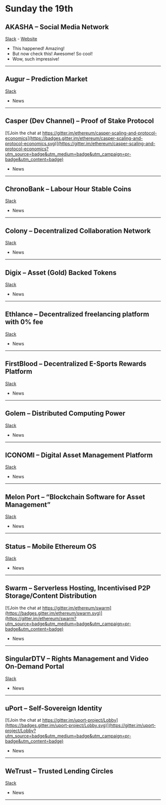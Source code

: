 # Sunday the 19th

<!--- Example:
(Name of project) – (1 sentence description of project)
Slack: (Link to slack signup)
(xx).(xx).2017-(xx).(xx).2017 [this week will be 03.12.2017-03.19.2017]
(Bullet points with updates)

Who is doing what:
ChaceHunter: 		Swarm, Status, Colony, WeTrust, ChronoBank
truewavebreak:			ICONOMI, Golem, Augur, AKASHA, MelonPort
MrNebbiolo: 				uPort, Casper, FirstBlood, Digix
PΞther				Ethlance, SingularDTV

…
Feel free to add spaces between the daps if needed if you're like me don’t like to have 1 dap slit between 2 pages. 
...
-->


## AKASHA – Social Media Network    
[Slack](https://akasha-slack.herokuapp.com/) - [Website](https://akasha.world/)
 - This happened! Amazing!
 - But now check this! Awesome! So cool!
 - Wow, such impressive!
---
## Augur – Prediction Market   
[Slack](http://invite.augur.net/)  
- News  
---
## Casper (Dev Channel) – Proof of Stake Protocol   
[![Join the chat at https://gitter.im/ethereum/casper-scaling-and-protocol-economics](https://badges.gitter.im/ethereum/casper-scaling-and-protocol-economics.svg)](https://gitter.im/ethereum/casper-scaling-and-protocol-economics?utm_source=badge&utm_medium=badge&utm_campaign=pr-badge&utm_content=badge)  
- News  
---
## ChronoBank – Labour Hour Stable Coins  
[Slack](https://chronobank.herokuapp.com/)  
- News  
---
## Colony – Decentralized Collaboration Network  
[Slack](https://colonyslack.herokuapp.com/)  
- News  
---
## Digix – Asset (Gold) Backed Tokens   
[Slack](https://dgx-public.slack.com/signup)  
- News  
---
## Ethlance – Decentralized freelancing platform with 0% fee   
[Slack](https://ethlance.slack.com/)  
- News  
---
## FirstBlood – Decentralized E-Sports Rewards Platform   
[Slack](https://firstbloodio.slack.com/signup)  
- News  
---
## Golem – Distributed Computing Power   
[Slack](http://golemproject.org:3000/)  
- News  
---
## ICONOMI – Digital Asset Management Platform   
[Slack](https://iconominet.herokuapp.com/)  
- News  
---
## Melon Port – “Blockchain Software for Asset Management”  
[Slack](http://chat.melonport.com/)  
- News  
---
## Status – Mobile Ethereum OS  
[Slack](http://slack.status.im/)  
- News  
---

## Swarm – Serverless Hosting, Incentivised P2P Storage/Content Distribution  
[![Join the chat at https://gitter.im/ethereum/swarm](https://badges.gitter.im/ethereum/swarm.svg)](https://gitter.im/ethereum/swarm?utm_source=badge&utm_medium=badge&utm_campaign=pr-badge&utm_content=badge)  
- News  
---

## SingularDTV – Rights Management and Video On-Demand Portal  
[Slack](https://singulardtv.slack.com/)  
- News   
---

## uPort – Self-Sovereign Identity  
[![Join the chat at https://gitter.im/uport-project/Lobby](https://badges.gitter.im/uport-project/Lobby.svg)](https://gitter.im/uport-project/Lobby?utm_source=badge&utm_medium=badge&utm_campaign=pr-badge&utm_content=badge)  
- News  
---

## WeTrust – Trusted Lending Circles    
[Slack](https://www.wetrust.io/#home-section-slack)
- News  
---
